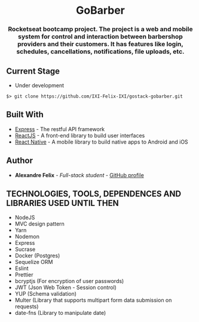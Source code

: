 <h1 align="center">
  GoBarber
</h1>

<h3 align="center">
  Rocketseat bootcamp project. The project is a web and mobile system for control and interaction between barbershop providers and their customers. It has features like login, schedules, cancellations, notifications, file uploads, etc.
</h3>

## Current Stage

* Under development

```
$> git clone https://github.com/IXI-Felix-IXI/gostack-gobarber.git
```

## Built With

* [Express](http://www.dropwizard.io/1.0.2/docs/) - The restful API framework
* [ReactJS](https://pt-br.reactjs.org/) - A front-end library to build user interfaces
* [React Native](https://facebook.github.io/react-native/) - A mobile library to build native apps to Android and iOS


## Author

* **Alexandre Felix** - *Full-stack student* - [GitHub profile](https://github.com/IXI-Felix-IXI)


## TECHNOLOGIES, TOOLS, DEPENDENCES AND LIBRARIES USED UNTIL THEN

* NodeJS
* MVC design pattern
* Yarn
* Nodemon
* Express
* Sucrase
* Docker (Postgres)
* Sequelize ORM
* Eslint
* Prettier
* bcryptjs (For encryption of user passwords)
* JWT (Json Web Token - Session control)
* YUP (Schema validation)
* Multer (Library that supports multipart form data submission on requests)
* date-fns (Library to manipulate date)
